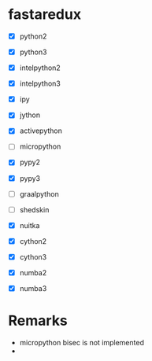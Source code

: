 # fastaredux
- [X] python2
- [X] python3
- [X] intelpython2
- [X] intelpython3
- [X] ipy
- [X] jython
- [X] activepython
- [ ] micropython
- [X] pypy2
- [X] pypy3
- [ ] graalpython
- [ ] shedskin
- [X] nuitka
- [X] cython2
- [X] cython3
- [X] numba2
- [X] numba3


# Remarks 
- micropython bisec is not implemented 
- 